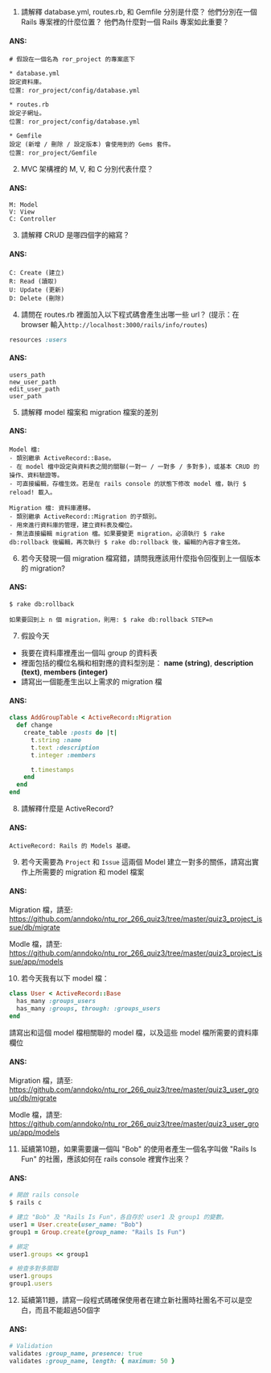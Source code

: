1. 請解釋 database.yml, routes.rb, 和 Gemfile 分別是什麼？ 他們分別在一個 Rails 專案裡的什麼位置？ 他們為什麼對一個 Rails 專案如此重要？

  #### ANS:
  ```
  # 假設在一個名為 ror_project 的專案底下

  * database.yml
  設定資料庫。
  位置: ror_project/config/database.yml

  * routes.rb
  設定子網址。
  位置: ror_project/config/database.yml

  * Gemfile
  設定 (新增 / 刪除 / 設定版本) 會使用到的 Gems 套件。
  位置: ror_project/Gemfile
  ```

2. MVC 架構裡的 M, V, 和 C 分別代表什麼？ 
  #### ANS:
  ```
  M: Model
  V: View
  C: Controller 
  ```

3. 請解釋 CRUD 是哪四個字的縮寫？ 
  #### ANS:
  ```
  C: Create (建立)
  R: Read (讀取)
  U: Update (更新)
  D: Delete (刪除)
  ```

4. 請問在 routes.rb 裡面加入以下程式碼會產生出哪一些 url？ (提示：在 browser 輸入```http://localhost:3000/rails/info/routes```)
  ```ruby
  resources :users
  ```
  #### ANS:
  ```
  users_path
  new_user_path
  edit_user_path
  user_path
  ```

5. 請解釋 model 檔案和 migration 檔案的差別
  #### ANS:
  ```
  Model 檔: 
  - 類別繼承 ActiveRecord::Base。
  - 在 model 檔中設定與資料表之間的關聯(一對一 / 一對多 / 多對多)，或基本 CRUD 的操作、資料驗證等。
  - 可直接編輯，存檔生效。若是在 rails console 的狀態下修改 model 檔，執行 $ reload! 載入。

  Migration 檔: 資料庫遷移。
  - 類別繼承 ActiveRecord::Migration 的子類別。
  - 用來進行資料庫的管理，建立資料表及欄位。
  - 無法直接編輯 migration 檔。如果要變更 migration，必須執行 $ rake db:rollback 後編輯，再次執行 $ rake db:rollback 後，編輯的內容才會生效。
  ```

6. 若今天發現一個 migration 檔寫錯，請問我應該用什麼指令回復到上一個版本的 migration? 
  #### ANS: 
  ```
  $ rake db:rollback

  如果要回到上 n 個 migration，則用: $ rake db:rollback STEP=n
  ```

7. 假設今天
  * 我要在資料庫裡產出一個叫 group 的資料表
  * 裡面包括的欄位名稱和相對應的資料型別是： 
    **name (string)**,
    **description (text)**,
    **members (integer)**
  * 請寫出一個能產生出以上需求的 migration 檔
  
  #### ANS: 
  ```ruby
  class AddGroupTable < ActiveRecord::Migration
    def change
      create_table :posts do |t|
        t.string :name
        t.text :description
        t.integer :members

        t.timestamps
      end
    end
  end
  ```

8. 請解釋什麼是 ActiveRecord? 
  #### ANS: 
  ```
  ActiveRecord: Rails 的 Models 基礎。
  ```

9. 若今天需要為 ```Project``` 和 ```Issue``` 這兩個 Model 建立一對多的關係，請寫出實作上所需要的 migration 和 model 檔案 
  #### ANS:
  
  Migration 檔，請至:
  https://github.com/anndoko/ntu_ror_266_quiz3/tree/master/quiz3_project_issue/db/migrate

  Modle 檔，請至: 
  https://github.com/anndoko/ntu_ror_266_quiz3/tree/master/quiz3_project_issue/app/models
  

10. 若今天我有以下 model 檔：
  ```ruby
  class User < ActiveRecord::Base
    has_many :groups_users
    has_many :groups, through: :groups_users 
  end
  ```
  請寫出和這個 model 檔相關聯的 model 檔，以及這些 model 檔所需要的資料庫欄位
  #### ANS:
  Migration 檔，請至:
  https://github.com/anndoko/ntu_ror_266_quiz3/tree/master/quiz3_user_group/db/migrate

  Modle 檔，請至: 
  https://github.com/anndoko/ntu_ror_266_quiz3/tree/master/quiz3_user_group/app/models

11. 延續第10題，如果需要讓一個叫 "Bob" 的使用者產生一個名字叫做 "Rails Is Fun" 的社團，應該如何在 rails console 裡實作出來？
  #### ANS:
  ```ruby
  # 開啟 rails console
  $ rails c

  # 建立 "Bob" 及 "Rails Is Fun"，各自存於 user1 及 group1 的變數。 
  user1 = User.create(user_name: "Bob")
  group1 = Group.create(group_name: "Rails Is Fun")
  
  # 綁定
  user1.groups << group1

  # 檢查多對多關聯
  user1.groups
  group1.users
  ```

12. 延續第11題，請寫一段程式碼確保使用者在建立新社團時社團名不可以是空白，而且不能超過50個字
  #### ANS:
  ```ruby
  # Validation
  validates :group_name, presence: true
  validates :group_name, length: { maximum: 50 }
  ```